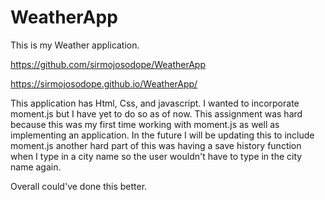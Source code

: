# WeatherApp
This is my Weather application. 

https://github.com/sirmojosodope/WeatherApp

https://sirmojosodope.github.io/WeatherApp/


This application has Html, Css, and javascript. I wanted to incorporate moment.js but I have yet to do so as of now. This assignment was hard because this was my first time working with moment.js as well as implementing an application. In the future I will be updating this to include moment.js another hard part of this was having a save history function when I type in a city name so the user wouldn't have to type in the city name again. 

Overall could've done this better.

